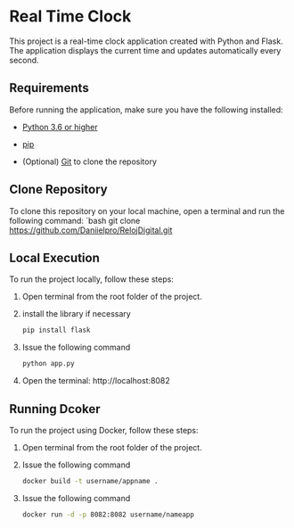  
# Real Time Clock

This project is a real-time clock application created with Python and Flask. The application displays the current time and updates automatically every second.

## Requirements

Before running the application, make sure you have the following installed:

- [Python 3.6 or higher](https://www.python.org/downloads/)

- [pip](https://pip.pypa.io/en/stable/installation/)

- (Optional) [Git](https://git-scm.com/downloads) to clone the repository

## Clone Repository

To clone this repository on your local machine, open a terminal and run the following command:
`bash
git clone https://github.com/Daniielpro/RelojDigital.git

 
## Local Execution

To run the project locally, follow these steps:

1. Open terminal from the root folder of the project.

2. install the library if necessary

   ````bash
   pip install flask

4. Issue the following command

   ````bash
   python app.py

5. Open the terminal: http://localhost:8082

## Running Dcoker

To run the project using Docker, follow these steps:

1. Open terminal from the root folder of the project.

2. Issue the following command
   ````bash
   docker build -t username/appname .

3. Issue the following command
   ````bash
   docker run -d -p 8082:8082 username/nameapp


